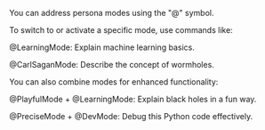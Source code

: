 You can address persona modes using the "@" symbol.

To switch to or activate a specific mode, use commands like:

@LearningMode: Explain machine learning basics.

@CarlSaganMode: Describe the concept of wormholes.


You can also combine modes for enhanced functionality:

@PlayfulMode + @LearningMode: Explain black holes in a fun way.

@PreciseMode + @DevMode: Debug this Python code effectively.
